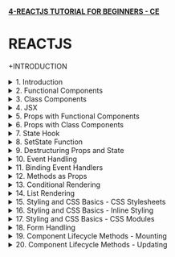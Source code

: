 #### [4-REACTJS TUTORIAL FOR BEGINNERS - CE](/courses/react/4.md)

# REACTJS

+INTRODUCTION

<details>
  <summary>1. Introduction </summary>

# Introduction

![image](https://github.com/omeatai/My-Tutorials/assets/32337103/2e0b3796-4cb3-41ee-b8c3-ab865d94aeb5)
![image](https://github.com/omeatai/My-Tutorials/assets/32337103/3a91495e-3224-4348-942f-cf8ac1b45218)
![image](https://github.com/omeatai/My-Tutorials/assets/32337103/0dd3e53e-23d6-4744-8d15-1d734441142c)
![image](https://github.com/omeatai/My-Tutorials/assets/32337103/75e8e385-04a6-43e9-92ec-648b1982d67d)
![image](https://github.com/omeatai/My-Tutorials/assets/32337103/c02f5ae6-98b1-4543-9712-ee6064738926)
![image](https://github.com/omeatai/My-Tutorials/assets/32337103/c6093d2a-e7f2-498f-b160-4912041b92ad)
![image](https://github.com/omeatai/My-Tutorials/assets/32337103/d7061f93-db7c-40a4-8416-228a4b6f50ff)
![image](https://github.com/omeatai/My-Tutorials/assets/32337103/cdb3ca21-56bd-48ba-9a66-1f3b76bcc1c3)
![image](https://github.com/omeatai/My-Tutorials/assets/32337103/fd14c0ac-80d7-43b7-ac81-5d6376379bfb)
![image](https://github.com/omeatai/My-Tutorials/assets/32337103/4a85c1ce-a870-41d9-a73e-1e29c39facb5)
<img width="969" alt="image" src="https://github.com/omeatai/My-Tutorials/assets/32337103/5f8d46ca-0ab7-493e-aff7-63e2ede8fccb">
<img width="969" alt="image" src="https://github.com/omeatai/My-Tutorials/assets/32337103/b5d5d8b5-8e8a-43ca-9f35-c023c7cdf022">
<img width="1218" alt="image" src="https://github.com/omeatai/My-Tutorials/assets/32337103/64d8998b-38c5-4a8f-9568-6bac904516f5">

# Create React App

```jsbs
npx create-react-app hello-world
yarn create react-app hello-world

cd hello-world

npm start
yarn start
```

### NXT/hello-world/src/index.js:

```js
import React from 'react';
import ReactDOM from 'react-dom/client';
import './index.css';
import App from './App';
import reportWebVitals from './reportWebVitals';

const root = ReactDOM.createRoot(document.getElementById('root'));
root.render(
  <React.StrictMode>
    <App />
  </React.StrictMode>
);

// If you want to start measuring performance in your app, pass a function
// to log results (for example: reportWebVitals(console.log))
// or send to an analytics endpoint. Learn more: https://bit.ly/CRA-vitals
reportWebVitals();
```

### NXT/hello-world/src/App.js:

```js
import logo from "./logo.svg";
import "./App.css";

function App() {
  return (
    <div className="App">
      <header className="App-header">
        <img src={logo} className="App-logo" alt="logo" />
        <h1>Hello World!</h1>
        <a
          className="App-link"
          href="https://reactjs.org"
          target="_blank"
          rel="noopener noreferrer"
        >
          Learn React
        </a>
      </header>
    </div>
  );
}

export default App;
```

</details>

<details>
  <summary>2. Functional Components </summary>

# Functional Components

![image](https://github.com/omeatai/My-Tutorials/assets/32337103/acd8aec6-368a-45da-91b5-e14ce571358e)
![image](https://github.com/omeatai/My-Tutorials/assets/32337103/1b339541-dcd9-4ed0-ade2-8edf168b30b1)
![image](https://github.com/omeatai/My-Tutorials/assets/32337103/54be2ae7-cf62-4000-b857-5d8fceac9331)
![image](https://github.com/omeatai/My-Tutorials/assets/32337103/6a5811e8-1dce-437f-a409-354487f46c38)
![image](https://github.com/omeatai/My-Tutorials/assets/32337103/41a4ce18-483a-426d-beea-9d5232c667aa)
![image](https://github.com/omeatai/My-Tutorials/assets/32337103/7a043526-789d-466c-82ed-dfb35978a810)
<img width="970" alt="image" src="https://github.com/omeatai/My-Tutorials/assets/32337103/086d7ce9-4043-4a2e-9c9b-798f021ff65a">
<img width="970" alt="image" src="https://github.com/omeatai/My-Tutorials/assets/32337103/3e569aa6-ad96-431b-b721-ae36bb1efc2a">
<img width="1230" alt="image" src="https://github.com/omeatai/My-Tutorials/assets/32337103/43f3108c-480a-43d8-b5f8-fe83a6b5156d">
![image](https://github.com/omeatai/My-Tutorials/assets/32337103/ba749ea0-1533-4a32-acd7-aad60bfd8ad5)

### NXT/hello-world/src/App.js:

```js
import logo from "./logo.svg";
import "./App.css";
import Greet from "./components/Greet";

function App() {
  return (
    <div className="App">
      <Greet />
    </div>
  );
}

export default App;
```

### NXT/hello-world/src/components/Greet.jsx:

```js
import React from "react";

const Greet = () => {
  return <h1>Hello Ifeanyi!</h1>;
};

export default Greet;

// export default function Greet() {
//   return (
//     <div>
//       <h1>Hello Ifeanyi!</h1>
//     </div>
//   )
// }
```

</details>

<details>
  <summary>3. Class Components </summary>

# Class Components

![image](https://github.com/omeatai/My-Tutorials/assets/32337103/04df1003-0c5d-4879-9cf2-5f03fa8cbc99)
![image](https://github.com/omeatai/My-Tutorials/assets/32337103/dffd4362-87a3-4076-b5b6-1109531f261d)
<img width="971" alt="image" src="https://github.com/omeatai/My-Tutorials/assets/32337103/a4a7a9df-daa7-4b04-8798-68a3a25e4786">
<img width="971" alt="image" src="https://github.com/omeatai/My-Tutorials/assets/32337103/5f38f8b0-ee7e-4285-bc73-61a9d7b9b276">
<img width="1230" alt="image" src="https://github.com/omeatai/My-Tutorials/assets/32337103/dcadd2bf-857d-437e-b585-7f36384328f1">
![image](https://github.com/omeatai/My-Tutorials/assets/32337103/aa7ea6d9-f4a5-4ef0-abe8-8ae55cd79ae4)
![image](https://github.com/omeatai/My-Tutorials/assets/32337103/6a18f984-8155-4759-a63f-3b6aff3060e3)

### NXT/hello-world/src/App.js:

```js
import "./App.css";
import Greet from "./components/Greet";
import Welcome from "./components/Welcome";

function App() {
  return (
    <div className="App">
      <Greet />
      <Welcome />
    </div>
  );
}

export default App;
```

### NXT/hello-world/src/components/Welcome.jsx:

```js
import React, { Component } from "react";

class Welcome extends Component {
  render() {
    return <h2>Welcome to Class Component</h2>;
  }
}

export default Welcome;
```

</details>

<details>
  <summary>4. JSX </summary>

# JSX

![image](https://github.com/omeatai/My-Tutorials/assets/32337103/97309b0b-4837-423b-bd29-f7b05fbb6999)
![image](https://github.com/omeatai/My-Tutorials/assets/32337103/6cf8423b-aff6-40e9-9fb4-35d1af42bc53)
![image](https://github.com/omeatai/My-Tutorials/assets/32337103/e7793a10-925d-452a-b33b-8ff36c5ea2b9)
<img width="1294" alt="image" src="https://github.com/omeatai/My-Tutorials/assets/32337103/8d6e8b8c-fd46-45fb-97bb-061123f6acee">
<img width="1294" alt="image" src="https://github.com/omeatai/My-Tutorials/assets/32337103/01a831cd-5c6b-4d1c-8a39-3c2d811e2f59">

### NXT/hello-world/src/App.js:

```js
import "./App.css";
import Greet from "./components/Greet";
import Welcome from "./components/Welcome";
import HelloWithJSX from "./components/HelloWithJSX";
import HelloWithoutJSX from "./components/HelloWithoutJSX";

function App() {
  return (
    <div className="App">
      <HelloWithJSX />
      <HelloWithoutJSX />
    </div>
  );
}

export default App;
```

### NXT/hello-world/src/components/HelloWithJSX.js:

```js
import React from "react";

const HelloWithJSX = () => {
  return (
    <div>
      <h1>Hello With JSX</h1>
    </div>
  );
};

export default HelloWithJSX;
```

### NXT/hello-world/src/components/HelloWithoutJSX.js:

```js
import React from "react";

const HelloWithoutJSX = () => {
  //   return (
  //     <div>
  //       <h2 id="content" className="content-class">Hello Without JSX!</h2>
  //     </div>
  //   );

  const h2Node = React.createElement(
    "h2",
    { id: "content", className: "content-class" },
    "Hello Without JSX!"
  );

  const divNode = React.createElement("div", null, h2Node);

  return divNode;
};

export default HelloWithoutJSX;
```

</details>

<details>
  <summary>5. Props with Functional Components </summary>

# Props with Functional Components

<img width="970" alt="image" src="https://github.com/omeatai/My-Tutorials/assets/32337103/8b17cf75-dd7e-43da-8a1a-585a897bde35">
<img width="970" alt="image" src="https://github.com/omeatai/My-Tutorials/assets/32337103/55174ba5-ff3d-4013-a891-6b880c2e8bab">

![image](https://github.com/omeatai/My-Tutorials/assets/32337103/ad8ab623-60d3-447a-a682-f97e02dfc90a)

### NXT/hello-world/src/App.js:

```js
import "./App.css";
import Greet from "./components/Greet";

function App() {
  return (
    <div className="App">
      <Greet name="Bruce" heroName="Batman">
        <button>View Batman</button>
      </Greet>
      <Greet name="Clark" heroName="Superman" />
      <Greet name="Diana" heroName="Wonder Woman" />
    </div>
  );
}

export default App;
```

### NXT/hello-world/src/components/Greet.jsx:

```js
import React from "react";

const Greet = (props) => {
  console.log(props);
  return (
    <>
      <h1>
        Hello {props.name} a.k.a {props.heroName} !
      </h1>
      {props.children}
    </>
  );
};

export default Greet;
```

</details>

<details>
  <summary>6. Props with Class Components </summary>

# Props with Class Components

<img width="970" alt="image" src="https://github.com/omeatai/My-Tutorials/assets/32337103/1cdcba2c-1a7c-4fbf-a9b5-de718467751e">
<img width="970" alt="image" src="https://github.com/omeatai/My-Tutorials/assets/32337103/83227b98-825d-48a7-b3e1-d61d9bff1e8e">

![image](https://github.com/omeatai/My-Tutorials/assets/32337103/b0f4fe9e-4265-416a-9e11-b67c5427dfb1)

### NXT/hello-world/src/App.js:

```js
import "./App.css";
import Greet from "./components/Greet";
import GreetClass from "./components/GreetClass";

function App() {
  return (
    <div className="App">
      <GreetClass name="Bruce" heroName="Batman">
        <button>View Batman</button>
      </GreetClass>
      <GreetClass name="Clark" heroName="Superman" />
      <GreetClass name="Diana" heroName="Wonder Woman" />
    </div>
  );
}

export default App;
```

### NXT/hello-world/src/components/GreetClass.jsx:

```js
import React, { Component } from "react";

class GreetClass extends Component {
  render() {
    return (
      <>
        <h1>
          Hello {this.props.name} a.k.a {this.props.heroName} !
        </h1>
        {this.props.children}
      </>
    );
  }
}

export default GreetClass;
```

</details>

<details>
  <summary>7. State Hook </summary>

# State Hook

![image](https://github.com/omeatai/My-Tutorials/assets/32337103/dd3f0cf8-df74-4062-91c5-e3b71bee0191)
<img width="970" alt="image" src="https://github.com/omeatai/My-Tutorials/assets/32337103/400a9d2f-36bf-45cc-8035-8a656c3a699a">
<img width="970" alt="image" src="https://github.com/omeatai/My-Tutorials/assets/32337103/0234b344-0819-4033-b513-a30c572dd45e">

![image](https://github.com/omeatai/My-Tutorials/assets/32337103/a736e784-8849-408a-8495-efb79599cc43)
![image](https://github.com/omeatai/My-Tutorials/assets/32337103/6a08205e-1064-403b-b346-61b7905b5a49)

### NXT/hello-world/src/App.js:

```js
import "./App.css";
import Message from "./components/Message";

function App() {
  return (
    <div className="App">
      <Message />
    </div>
  );
}

export default App;
```

### NXT/hello-world/src/components/Message.js:

```js
import React, { Component } from "react";

class Message extends Component {
  constructor() {
    super();
    this.state = {
      message: "Welcome Visitor!",
    };
  }

  changeMessage() {
    this.setState({ message: "Thank you for subscribing!" });
  }

  render() {
    return (
      <>
        <h1>Hello, {this.state.message}</h1>
        <button onClick={() => this.changeMessage()}>Subscribe</button>
      </>
    );
  }
}

export default Message;
```

</details>

<details>
  <summary>8. SetState Function </summary>

# setState Function

![image](https://github.com/omeatai/My-Tutorials/assets/32337103/a961c3f5-375b-4307-8d03-4155431e0ba4)
<img width="970" alt="image" src="https://github.com/omeatai/My-Tutorials/assets/32337103/af2f5957-ccae-41fb-af9d-cca40b2f7299">
<img width="970" alt="image" src="https://github.com/omeatai/My-Tutorials/assets/32337103/d456377e-a6e8-4e9c-9df7-5913f30a3c8f">
<img width="1291" alt="image" src="https://github.com/omeatai/My-Tutorials/assets/32337103/274be041-9990-4c39-af40-713520d0c790">

### NXT/hello-world/src/App.js:

```js
import "./App.css";
import Counter from "./components/Counter";

function App() {
  return (
    <div className="App">
      <Counter />
    </div>
  );
}

export default App;
```

### NXT/hello-world/src/components/Counter.js:

```js
import React, { Component } from "react";
class Counter extends Component {
  constructor(props) {
    super(props);
    this.state = {
      count: 0,
    };
  }

  increment() {
    this.setState(
      (prev, props) => {
        return { count: prev.count + 1 };
      },
      () => {
        console.log("Callback Value: ", this.state.count);
      }
    );
    console.log("Output: ", this.state.count);
  }

  render() {
    return (
      <div>
        <h1>count: {this.state.count}</h1>
        <button onClick={() => this.increment()}>Increment</button>
      </div>
    );
  }
}

export default Counter;
```

</details>

<details>
  <summary>9. Destructuring Props and State </summary>

# Destructuring Props and State

<img width="968" alt="image" src="https://github.com/omeatai/My-Tutorials/assets/32337103/b50880af-4148-4399-9bf9-f58f59898640">
<img width="968" alt="image" src="https://github.com/omeatai/My-Tutorials/assets/32337103/527bea48-082e-4e5c-9e1c-d791756f851e">
<img width="968" alt="image" src="https://github.com/omeatai/My-Tutorials/assets/32337103/1178b366-9807-441e-bcfd-86146c4161aa">
<img width="1294" alt="image" src="https://github.com/omeatai/My-Tutorials/assets/32337103/06ff8b05-4929-46e1-83e1-c15470086391">

### NXT/hello-world/src/App.js:

```js
import "./App.css";
import Greet from "./components/Greet";
import GreetClass from "./components/GreetClass";

function App() {
  return (
    <div className="App">
      <Greet name="Parker" heroName="Spiderman" />
      <Greet name="Bruce" heroName="Batman">
        <button>Find Out More about Batman...</button>
      </Greet>
      <GreetClass name="Clark" heroName="Superman" />
      <GreetClass name="Diana" heroName="Wonder Woman">
        <button>Find Out More about Wonder Woman...</button>
      </GreetClass>
    </div>
  );
}

export default App;
```

### NXT/hello-world/src/components/Greet.jsx:

```js
import React from "react";

const Greet = (props) => {
  const { name, heroName } = props;
  return (
    <>
      <h1>
        Hello {name} a.k.a {heroName} !
      </h1>
      {props.children}
    </>
  );
};

export default Greet;
```

### NXT/hello-world/src/components/GreetClass.jsx:

```js
import React, { Component } from "react";

class GreetClass extends Component {
  render() {
    const { name, heroName, children } = this.props;
    // const { state1, state2 } = this.state;

    return (
      <>
        <h1>
          Hello {name} a.k.a {heroName} !
        </h1>
        {children}
      </>
    );
  }
}

export default GreetClass;
```

</details>

<details>
  <summary>10. Event Handling </summary>

# Event Handling

<img width="969" alt="image" src="https://github.com/omeatai/My-Tutorials/assets/32337103/bc92715a-e662-46cf-81f4-3bda8b52d291">
<img width="969" alt="image" src="https://github.com/omeatai/My-Tutorials/assets/32337103/ec263a97-a24f-45a2-b0a8-796cbd2214b3">
<img width="969" alt="image" src="https://github.com/omeatai/My-Tutorials/assets/32337103/b0ec0472-81f3-44d1-927a-5aa4950d4067">
<img width="1291" alt="image" src="https://github.com/omeatai/My-Tutorials/assets/32337103/8a8a7eb3-d202-4267-97b7-661b213606b7">

### NXT/hello-world/src/App.js:

```js
import "./App.css";
import Event from "./components/Event";
import EventClass from "./components/EventClass";

function App() {
  return (
    <div className="App">
      <Event />
      <EventClass />
    </div>
  );
}

export default App;
```

### NXT/hello-world/src/components/Event.jsx:

```js
import React from "react";

const Event = () => {
  const clickHandler = () => {
    console.log("Event Button Clicked");
  };

  return (
    <div>
      <button onClick={clickHandler}>Click</button>
    </div>
  );
};

export default Event;
```

### NXT/hello-world/src/components/EventClass.jsx:

```js
import React, { Component } from "react";

export class EventClass extends Component {
  clickHandler() {
    console.log("EventClass Button Clicked");
  }

  render() {
    return (
      <div>
        <button onClick={this.clickHandler}>Click Me</button>
      </div>
    );
  }
}

export default EventClass;
```

</details>

<details>
  <summary>11. Binding Event Handlers </summary>

# Binding Event Handlers

<img width="972" alt="image" src="https://github.com/omeatai/My-Tutorials/assets/32337103/07882793-5865-4e6c-9c39-2510155a853e">

![image](https://github.com/omeatai/My-Tutorials/assets/32337103/9be2717a-1f9a-49f1-8b49-f62af9cb804f)

<img width="972" alt="image" src="https://github.com/omeatai/My-Tutorials/assets/32337103/5eb8eb53-6179-4dbd-954b-ec216c80896d">

### NXT/hello-world/src/App.js:

```js
import "./App.css";
import EventBind from "./components/EventBind";

function App() {
  return (
    <div className="App">
      <EventBind />
    </div>
  );
}

export default App;
```

### NXT/hello-world/src/components/EventBind.jsx:

```js
import React, { Component } from "react";

class EventBind extends Component {
  constructor(props) {
    super(props);

    this.state = { message: "Hello" };
    this.clickHandler = this.clickHandler.bind(this);
  }

  clickHandler = () => {
    this.setState({ message: "Goodbye!" });
  };

  render() {
    return (
      <div>
        <div>{this.state.message}</div>
        <button onClick={this.clickHandler}>Click</button>
      </div>
    );
  }
}

export default EventBind;
```

</details>

<details>
  <summary>12. Methods as Props </summary>

# Methods as Props

<img width="972" alt="image" src="https://github.com/omeatai/My-Tutorials/assets/32337103/12e74ac4-35d7-49da-bad4-21cd4a0e895d">
<img width="972" alt="image" src="https://github.com/omeatai/My-Tutorials/assets/32337103/40a97d07-797b-41d7-93f8-a62eee9afc13">
<img width="972" alt="image" src="https://github.com/omeatai/My-Tutorials/assets/32337103/9dd49658-10af-40de-8c56-364e02489bb4">

![image](https://github.com/omeatai/My-Tutorials/assets/32337103/410795fd-2115-465c-b972-3de83b92db4b)

<img width="1294" alt="image" src="https://github.com/omeatai/My-Tutorials/assets/32337103/ebc8cb05-2983-437d-9f76-7ac37dc91741">

### NXT/hello-world/src/App.js:

```js
import "./App.css";
import ParentComponent from "./components/ParentComponent";

function App() {
  return (
    <div className="App">
      <ParentComponent />
    </div>
  );
}

export default App;
```

### NXT/hello-world/src/components/ParentComponent.jsx:

```js
import React, { Component } from "react";
import ChildComponent from "./ChildComponent";

class ParentComponent extends Component {
  constructor(props) {
    super(props);

    this.state = {
      parentName: "Parent",
    };

    this.greetParent = this.greetParent.bind(this);
  }

  greetParent = (childName) => {
    alert(`Hello, ${this.state.parentName} from ${childName}.`);
  };

  render() {
    return (
      <div>
        <h1>Hi</h1>
        <ChildComponent greetHandler={this.greetParent} />
      </div>
    );
  }
}

export default ParentComponent;
```

### NXT/hello-world/src/components/ChildComponent.jsx:

```js
import React from "react";

export default function ChildComponent({ greetHandler }) {
  return (
    <div>
      <button onClick={() => greetHandler("First Child")}>Greet Parent</button>
    </div>
  );
}
```

</details>

<details>
  <summary>13. Conditional Rendering </summary>

# Conditional Rendering

![image](https://github.com/omeatai/My-Tutorials/assets/32337103/54852c25-f385-488a-9eaa-0df053895a22)
<img width="971" alt="image" src="https://github.com/omeatai/My-Tutorials/assets/32337103/f3d31dca-2a7f-41fd-8c32-0ceccc26649e">
<img width="971" alt="image" src="https://github.com/omeatai/My-Tutorials/assets/32337103/f88ec3d1-d8d7-4b73-95c8-1293adfa3be2">
![image](https://github.com/omeatai/My-Tutorials/assets/32337103/9209c081-8ec1-4dbc-8c2d-5255b733857e)
![image](https://github.com/omeatai/My-Tutorials/assets/32337103/1de53b24-6f2a-4f9b-a3b6-912bbc96f2ce)

### NXT/hello-world/src/App.js:

```js
import "./App.css";
import UserGreeting from "./components/UserGreeting";

function App() {
  return (
    <div className="App">
      <UserGreeting />
    </div>
  );
}

export default App;
```

### NXT/hello-world/src/components/UserGreeting.jsx:

```js
import React, { Component } from "react";

class UserGreeting extends Component {
  constructor(props) {
    super(props);

    this.state = { isLoggedIn: false };
  }

  toggleSwitch = () => {
    return this.setState((prev) => {
      return {
        isLoggedIn: !prev.isLoggedIn,
      };
    });
  };

  render() {
    return (
      <div>
        <h1>Welcome, {this.state.isLoggedIn ? "User1!" : "Guest!"}</h1>
        <button onClick={this.toggleSwitch}>
          {this.state.isLoggedIn ? "Logout" : "Login"}
        </button>
      </div>
    );
  }
}

export default UserGreeting;
```

</details>

<details>
  <summary>14. List Rendering </summary>

# List Rendering

<img width="970" alt="image" src="https://github.com/omeatai/My-Tutorials/assets/32337103/89b7f9c0-b1f5-4bf0-a61b-98b71dadd754">
<img width="970" alt="image" src="https://github.com/omeatai/My-Tutorials/assets/32337103/725775a1-3000-49a4-9a2e-d250beb3f03b">
<img width="970" alt="image" src="https://github.com/omeatai/My-Tutorials/assets/32337103/37a578d6-6775-4799-a545-6c244fabd4a5">

![image](https://github.com/omeatai/My-Tutorials/assets/32337103/c58fba98-8813-473d-8f1b-762995c2b003)

### NXT/hello-world/src/App.js:

```js
import "./App.css";
import NameList from "./components/NameList";

function App() {
  return (
    <div className="App">
      <NameList />
    </div>
  );
}

export default App;
```

### NXT/hello-world/src/components/NameList.jsx:

```js
import React from "react";
import Person from "./Person";

const NameList = () => {
  const names = ["Bruce", "Clark", "Diana"];
  const persons = [
    {
      id: 1,
      name: "Bruce",
      age: 30,
      skill: "React",
    },
    {
      id: 2,
      name: "Clark",
      age: 25,
      skill: "Angular",
    },
    {
      id: 3,
      name: "Diana",
      age: 28,
      skill: "Vue",
    },
  ];

  const nameList = names.map((name, index) => (
    <h2 key={index}>
      {index}-{name}
    </h2>
  ));
  const personList = persons.map((person) => (
    <Person key={person.id} person={person} />
  ));

  return (
    <div>
      {nameList}
      {personList}
    </div>
  );
};

export default NameList;
```

### NXT/hello-world/src/components/Person.jsx:

```js
import React from "react";

const Person = ({ person }) => {
  const { name, age, skill } = person;

  return (
    <div>
      <h2>
        I am {name}. I am {age} years old. I know {skill}.
      </h2>
    </div>
  );
};

export default Person;
```

</details>

<details>
  <summary>15. Styling and CSS Basics - CSS Stylesheets </summary>

# CSS Stylesheets

![image](https://github.com/omeatai/My-Tutorials/assets/32337103/225a5f5e-287b-4fec-a915-148f2ec81ba6)
<img width="970" alt="image" src="https://github.com/omeatai/My-Tutorials/assets/32337103/5780c656-8dd0-4322-b3b2-6b4ad3b88c67">
<img width="970" alt="image" src="https://github.com/omeatai/My-Tutorials/assets/32337103/332dc793-2d75-4d21-b12b-f82707037a48">
<img width="970" alt="image" src="https://github.com/omeatai/My-Tutorials/assets/32337103/9bb53b97-74eb-4391-83e1-6578a5b4a527">

### NXT/hello-world/src/App.js:

```js
import "./App.css";
import Stylesheet from "./components/Stylesheet";
import { useState } from "react";

function App() {
  const [isPrimary, setIsPrimary] = useState(false);

  return (
    <div className="App">
      <Stylesheet isPrimary={isPrimary} setIsPrimary={setIsPrimary} />
    </div>
  );
}

export default App;
```

### NXT/hello-world/src/components/Stylesheet.js:

```js
import React from "react";
import "./myStyles.css";

const Stylesheet = (props) => {
  const className = props.isPrimary ? "primary" : "secondary";

  return (
    <div>
      <h1
        onClick={() => props.setIsPrimary((prev) => !prev)}
        className={`${className} font-xl pointer`}
      >
        Stylesheet
      </h1>
    </div>
  );
};

export default Stylesheet;
```

### NXT/hello-world/src/components/myStyles.css:

```css
.primary {
  color: orange;
}
.secondary {
  color: green;
}

.font-xl {
  font-size: 4rem;
}

.pointer {
  cursor: pointer;
}
```

</details>

<details>
  <summary>16. Styling and CSS Basics - Inline Styling </summary>

# Inline Styling 

![image](https://github.com/omeatai/My-Tutorials/assets/32337103/225a5f5e-287b-4fec-a915-148f2ec81ba6)
<img width="970" alt="image" src="https://github.com/omeatai/My-Tutorials/assets/32337103/1d21e7c2-00f5-45e9-a962-2d9758f193a4">
<img width="970" alt="image" src="https://github.com/omeatai/My-Tutorials/assets/32337103/598a5f2e-1a6d-492d-accc-be33a0fb83af">
<img width="1233" alt="image" src="https://github.com/omeatai/My-Tutorials/assets/32337103/9e824009-2f16-42c0-9723-8285f1392271">

### NXT/hello-world/src/App.js:

```js
import "./App.css";
import Inline from "./components/Inline";

function App() {
  return (
    <div className="App">
      <Inline />
    </div>
  );
}

export default App;
```

### NXT/hello-world/src/components/Inline.js:

```js
import React from "react";

const heading = {
  fontSize: "72px",
  color: "blue",
};

const Inline = () => {
  return (
    <div>
      <h1 style={heading}>Inline</h1>
    </div>
  );
};

export default Inline;
```

</details>

<details>
  <summary>17. Styling and CSS Basics - CSS Modules </summary>

# CSS Modules

![image](https://github.com/omeatai/My-Tutorials/assets/32337103/225a5f5e-287b-4fec-a915-148f2ec81ba6)
<img width="972" alt="image" src="https://github.com/omeatai/My-Tutorials/assets/32337103/377abaeb-5459-4ab7-b9b8-b9385f530c03">
<img width="972" alt="image" src="https://github.com/omeatai/My-Tutorials/assets/32337103/0c60eb9a-9705-41e6-9300-18db3b59f1b3">
<img width="972" alt="image" src="https://github.com/omeatai/My-Tutorials/assets/32337103/fa376435-6f71-472d-a115-87833fe09a66">
![image](https://github.com/omeatai/My-Tutorials/assets/32337103/3e87e0f1-43bb-48c9-b41b-bcf9da1f7d8a)

### NXT/hello-world/src/App.js:

```js
import "./App.css";
import styles from "./appStyles.module.css";
import "./appStyles.css";

function App() {
  return (
    <div className="App">
      <h2 className="error">Error</h2>
      <h2 className={styles.success}>Success</h2>
    </div>
  );
}

export default App;
```

### NXT/hello-world/src/appStyles.css:

```css
.error {
  color: red;
}
```

### NXT/hello-world/src/appStyles.module.css:

```js
.success {
  color: green;
}
```

</details>

<details>
  <summary>18. Form Handling </summary>

# Form Handling

<img width="969" alt="image" src="https://github.com/omeatai/My-Tutorials/assets/32337103/e6fa7061-7d54-4ab7-89e2-58d02afa4741">
<img width="969" alt="image" src="https://github.com/omeatai/My-Tutorials/assets/32337103/e1edc71e-ea13-469b-a020-20e617ec6bf2">
<img width="1233" alt="image" src="https://github.com/omeatai/My-Tutorials/assets/32337103/3300b21e-cc5b-417b-9d4e-c9fcb6b20a4a">
<img width="1233" alt="image" src="https://github.com/omeatai/My-Tutorials/assets/32337103/ef4b5705-9ff4-4716-9fa6-f8819a1b69fd">

### NXT/hello-world/src/App.js:

```js
import "./App.css";
import Form from "./components/Form";

function App() {
  return (
    <div className="App">
      <Form />
    </div>
  );
}

export default App;
```

### NXT/hello-world/src/components/Form.jsx:

```js
import React, { Component } from "react";

class Form extends Component {
  constructor(props) {
    super(props);

    this.state = {
      username: "",
      comments: "",
      topic: "react",
    };

    this.handleUsernameChange = this.handleUsernameChange.bind(this);
    this.handleCommentsChange = this.handleCommentsChange.bind(this);
  }

  handleUsernameChange = (event) => {
    this.setState({ username: event.target.value });
  };

  handleCommentsChange = (event) => {
    this.setState({ comments: event.target.value });
  };

  handleTopicChange = (event) => {
    this.setState({ topic: event.target.value });
  };

  handleSubmit = (event) => {
    event.preventDefault();
    alert(
      `${this.state.username} - ${this.state.comments} - ${this.state.topic}`
    );
  };

  render() {
    return (
      <form onSubmit={this.handleSubmit}>
        <div>
          <h1>Form Component</h1>
          <label htmlFor="username">Username</label>
          <input
            id="username"
            type="text"
            value={this.state.username}
            onChange={this.handleUsernameChange}
          />
        </div>
        <div>
          <label htmlFor="comments">Comments</label>
          <textarea
            id="comments"
            cols="30"
            rows="10"
            value={this.state.comments}
            onChange={this.handleCommentsChange}
          ></textarea>
        </div>
        <div>
          <label>Topic</label>
          <select value={this.state.topic} onChange={this.handleTopicChange}>
            <option value="react" selected>
              React
            </option>
            <option value="angular">Angular</option>
            <option value="vue">Vue option</option>
          </select>
        </div>
        <div>
          <button type="submit">Submit</button>
        </div>
      </form>
    );
  }
}

export default Form;
```

</details>

<details>
  <summary>19. Component Lifecycle Methods - Mounting  </summary>

# Component Lifecycle Methods - Mounting 

![image](https://github.com/omeatai/My-Tutorials/assets/32337103/69b9df31-991b-4893-88ed-f23076ef3a9f)
![image](https://github.com/omeatai/My-Tutorials/assets/32337103/1f6d176b-adeb-4844-80c8-3f60ff4e6d81)
![image](https://github.com/omeatai/My-Tutorials/assets/32337103/2e625562-32e6-4784-8614-06bb4f328dc3)
![image](https://github.com/omeatai/My-Tutorials/assets/32337103/6f48b0ae-ca2c-46b7-85a6-b204f82204c7)
![image](https://github.com/omeatai/My-Tutorials/assets/32337103/e12090ff-5aad-4ec6-9613-a3bd2df06041)
![image](https://github.com/omeatai/My-Tutorials/assets/32337103/d12b5288-0b33-4f7c-b44c-0869daa98029)
<img width="1023" alt="image" src="https://github.com/omeatai/My-Tutorials/assets/32337103/89610a81-5b9b-42cd-983e-522e7955724a">
<img width="1023" alt="image" src="https://github.com/omeatai/My-Tutorials/assets/32337103/fc3ff690-6f5d-4a66-81cb-c3f6d7fc0afe">
<img width="1183" alt="image" src="https://github.com/omeatai/My-Tutorials/assets/32337103/48ccf02e-a785-455d-9571-c24bf91bc633">
![image](https://github.com/omeatai/My-Tutorials/assets/32337103/e94a8b7c-fe16-4663-9f3c-572444741fc2)

### NXT/hello-world/src/App.js:

```js
import "./App.css";
import LifecycleA from "./components/LifecycleA";

function App() {
  return (
    <div className="App">
      <LifecycleA />
    </div>
  );
}

export default App;
```

### NXT/hello-world/src/components/LifecycleA.jsx:

```js
import React, { Component } from "react";

class LifecycleA extends Component {
  constructor(props) {
    super(props);

    this.state = {
      name: "Ifeanyi",
    };
    console.log("LifecycleA constructor");
  }

  static getDerivedStateFromProps(props, state) {
    console.log("LifecycleA getDerivedStateFromProps");
    return null;
  }

  componentDidMount() {
    console.log("LifecycleA component DidMount");
  }

  render() {
    console.log("LifecycleA render");
    return (
      <div>
        <h1>LifecycleA</h1>
      </div>
    );
  }
}

export default LifecycleA;
```

</details>

<details>
  <summary>20. Component Lifecycle Methods - Updating  </summary>

# Component Lifecycle Methods - Updating

![image](https://github.com/omeatai/My-Tutorials/assets/32337103/69b9df31-991b-4893-88ed-f23076ef3a9f)
![image](https://github.com/omeatai/My-Tutorials/assets/32337103/1f6d176b-adeb-4844-80c8-3f60ff4e6d81)


```js

```

```js

```

```js

```

```js

```

```js

```

```js

```

```js

```

```js

```

```js

```

```js

```

```js

```

```js

```

```js

```

```js

```

```js

```

```js

```

```js

```

```js

```

```js

```

```js

```

```js

```

```js

```

```js

```

```js

```

```js

```

</details>
